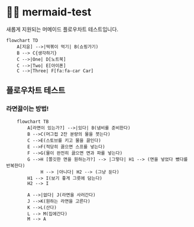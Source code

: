 # 🧜‍♀️ mermaid-test
새롭게 지원되는 머메이드 플로우차트 테스트입니다. 

```mermaid 
flowchart TD
    A[지윤] -->|떡볶이 먹기| B(쇼핑가기)
    B --> C{생각하기}
    C -->|One| D[노트북]
    C -->|Two| E[아이폰]
    C -->|Three| F[fa:fa-car Car]
``` 
## 플로우차트 테스트
### 라면끓이는 방법!  

```mermaid
	flowchart TB
		A[라면이 있는가?] -->|있다| B(냄비를 준비한다)
		B -->C(머그컵 2잔 분량의 물을 붓는다)
		C -->E(스토브를 키고 물을 끓인다)
		E -->F(적당히 끓으면 스프를 넣는다)
		F -->G(물이 완전히 끓으면 면과 파를 넣는다)
		G -->H [쫄깃한 면을 원하는가?] --> |그렇다| H1 --> (면을 넣었다 뺐다를 반복한다) 
		     H --> |아니다| H2 --> (그냥 둔다) 
		H1 --> I(보기 좋게 그릇에 담는다)  
		H2 --> I
		
		A -->|없다| J(라면을 사러간다)
		J -->K(원하는 라면을 고른다)
		K -->L(산다)
		L --> M(집에간다) 
		M --> A
		
```
